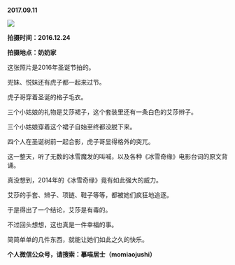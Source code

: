 
          
**2017.09.11**

![](//upload-images.jianshu.io/upload_images/51001-e956d4810ef22f67.jpg)


**拍摄时间：2016.12.24**

**拍摄地点：奶奶家**

这张照片是2016年圣诞节拍的。

兜妹、悦妹还有虎子都一起来过节。

虎子哥穿着圣诞的格子毛衣。

三个小姑娘的礼物是艾莎裙子，这个套装里还有一条白色的艾莎辫子。

三个小姑娘穿着这个裙子自始至终都没脱下来。

四个人在圣诞树前一起合影，虎子哥显得格外的突兀。

这一整天，听了无数的冰雪魔发的叫喊，以及各种《冰雪奇缘》电影台词的原文背诵。

真没想到，2014年的《冰雪奇缘》竟有如此强大的威力。

艾莎的手套、辫子、项链、鞋子等等，都被她们疯狂地追逐。

于是得出了一个结论，艾莎是有毒的。

不过回头想想，这也真是一件幸福的事。

简简单单的几件东西，就能让她们如此之久的快乐。


**个人微信公众号，请搜索：摹喵居士（momiaojushi）**

        